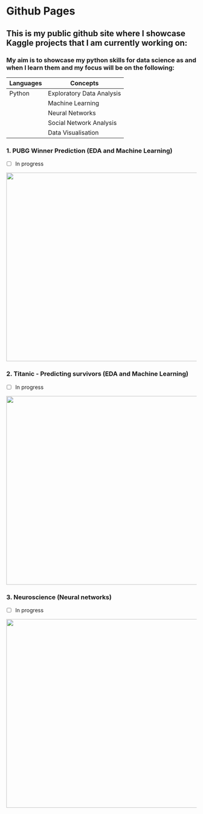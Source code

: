 # Github Pages

## This is my public github site where I showcase Kaggle projects that I am currently working on:
### My aim is to showcase my python skills for data science as and when I learn them and my focus will be on the following:

Languages | Concepts
--------- | ---------
Python    | Exploratory Data Analysis
&nbsp; | Machine Learning
          | Neural Networks
          | Social Network Analysis
          | Data Visualisation 

### 1. PUBG Winner Prediction (EDA and Machine Learning)
- [ ] In progress
<img src="https://www.windowscentral.com/sites/wpcentral.com/files/styles/xlarge/public/field/image/2018/01/pubg%20poster.jpg" width="1000" height="500">

### 2. Titanic - Predicting survivors (EDA and Machine Learning)
- [ ] In progress
<img src="https://upload.wikimedia.org/wikipedia/commons/thumb/f/fd/RMS_Titanic_3.jpg/1280px-RMS_Titanic_3.jpg" width="1000" height="500">

### 3. Neuroscience (Neural networks)
- [ ] In progress
<img src="https://cdn-images-1.medium.com/max/2000/1*m2gDBT_nc-iE7R4AM3sHBQ.jpeg" width="1000" height="500">
